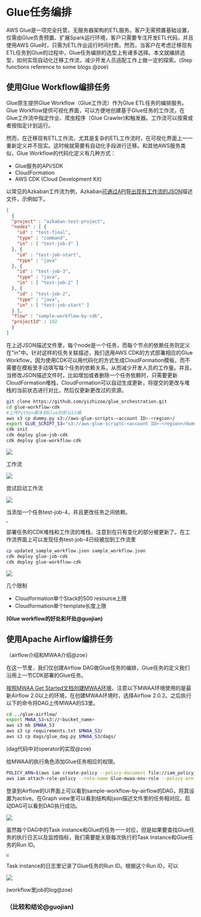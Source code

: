 # Glue任务编排

AWS Glue是一项完全托管，无服务器架构的ETL服务。客户无需预置基础设置，仅需由Glue负责预置、扩展Spark运行环境，客户只需要专注开发ETL代码，并且使用AWS Glue时，只需为ETL作业运行时间付费。然而，当客户在考虑迁移现有ETL任务到Glue的过程中，Glue任务编排的选型上有诸多选择。本文就编排选型，如何实现自动化迁移工作流，减少开发人员适配工作上做一定的探索。(Step functions reference to some blogs @zoe)

## 使用Glue Workflow编排任务

Glue原生提供Glue Workflow（Glue工作流）作为Glue ETL任务的编排服务。Glue Workflow提供可视化界面，可以方便地创建基于Glue任务的工作流，在Glue工作流中指定作业、爬虫程序（Glue Crawler)和触发器。工作流可以按需或者按指定计划运行。

然而，在迁移现有ETL工作流，尤其是复杂的ETL工作流时，在可视化界面上一一重新定义并不现实。这时候就需要有自动化手段进行迁移。和其他AWS服务类似，Glue Workflow的代码化定义有几种方式：

- Glue服务的API/SDK
- CloudFormation
- AWS CDK (Cloud Development Kit)

以常见的Azkaban工作流为例，Azkaban[可通过API导出现有工作流的JSON](https://azkaban.github.io/azkaban/docs/latest/#api-fetch-flows-of-a-project)描述文件，示例如下。

```json
[
  {
  "project" : "azkaban-test-project",
  "nodes" : [ {
    "id" : "test-final",
    "type" : "command",
    "in" : [ "test-job-3" ]
  }, {
    "id" : "test-job-start",
    "type" : "java"
  }, {
    "id" : "test-job-3",
    "type" : "java",
    "in" : [ "test-job-2" ]
  }, {
    "id" : "test-job-2",
    "type" : "java",
    "in" : [ "test-job-start" ]
  } ],
  "flow" : "sample-workflow-by-cdk",
  "projectId" : 192
  }
]
```

在上述JSON描述文件里，每个node是一个任务，而每个节点的依赖任务则定义在"in"中。针对这样的任务关联描述，我们选用AWS CDK的方式部署相应的Glue Workflow，因为使用CDK可以用代码化的方式生成CloudFormation模板，而不需要在模板里手动填写每个任务的依赖关系，从而减少开发人员的工作量。并且，当修改JSON描述文件时，比如增加或者删除一个任务依赖时，只需要更新CloudFormation堆栈，CloudFormation可以自动生成更新，将提交的更改与堆栈的当前状态进行对比，然后仅更新更改过的资源。

```bash
git clone https://github.com/yizhizoe/glue_orchestration.git
cd glue-workflow-cdk
#上传Python脚本到Glue的默认S3桶
aws s3 cp dummy.py s3://aws-glue-scripts-<account ID>-<region>/
export GLUE_SCRIPT_S3="s3://aws-glue-scripts-<account ID>-<region>/dummy.py"
cdk init
cdk deploy glue-job-cdk
cdk deploy glue-workflow-cdk
```

![](img/glue_job_cdk.jpg)

工作流

![](img/glue_workflow_cdk.jpg)

尝试启动工作流

![](img/workflow_run.jpg)

当添加一个任务test-job-4，并且更改任务之间依赖。

<img src="img/update_json.jpg" style="zoom:33%;" />

部署任务的CDK堆栈和工作流的堆栈，注意到在只有变化的部分被更新了。在工作流界面上可以发现任务test-job-4已经被加到工作流里

```bash
cp updated_sample_workflow.json sample_workflow.json
cdk deploy glue-job-cdk
cdk deploy glue-workflow-cdk
```

![](img/update_cdk_workflow.jpg)



几个限制

- Cloudformation单个Stack的500 resource上限
- Cloudformation单个template长度上限

**(Glue workflow的好处和坏处@guojian)**

## 使用Apache Airflow编排任务

（airflow介绍和MWAA介绍@zoe）

在这一节里，我们仅创建Airflow DAG做Glue任务的编排，Glue任务的定义我们沿用上一节CDK部署的Glue任务。

[按照MWAA Get Started文档创建MWAA环境](https://docs.aws.amazon.com/mwaa/latest/userguide/get-started.html)，注意以下MWAA环境使用的是最新Airflow 2.0以上的环境，在创建MWAA环境时，选择Airflow 2.0.2。之后执行以下的命令将DAG上传MWAA的S3里。

```bash
cd ../glue-airflow/
export MWAA_S3=s3://<bucket_name>
aws s3 mb $MWAA_S3
aws s3 cp requirements.txt $MWAA_S3/
aws s3 cp dags/glue_dag.py $MWAA_S3/dags/
```

(dag代码中对operator的实现@zoe)

给MWAA的执行角色添加Glue任务相应的权限。

```bash
POLICY_ARN=$(aws iam create-policy --policy-document file://iam_policy_example/glue-run-policy.json --policy-name glue-run-policy --query Policy.Arn)
aws iam attach-role-policy --role-name Glue-mwaa-env-role --policy-arn $POLICY_ARN
```

登录到Airflow的UI界面上可以看到sample-workflow-by-airflow的DAG，将其设置为active。在Graph view里可以看到结构和json描述文件里的任务相对应。启动DAG可以看到DAG执行成功。

![](img/airflow_dag.png)

虽然每个DAG中的Task instance和Glue的任务一一对应，但是如果要查找Glue任务的执行日志以及监控指标，我们需要能关联每次执行的Task Instance和Glue任务的Run ID。

<img src="img/airflow_task_log.png" style="zoom:50%;" />

Task instance的日志里记录了Glue任务的Run ID。根据这个Run ID，可以

![](img/airflow_task_glue_run_id.png)

(workflow里job的log@zoe)

### （比较和结论@guojian)
